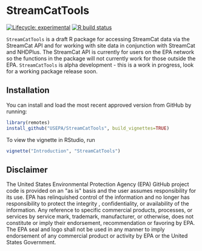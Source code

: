 # StreamCatTools

[![Lifecycle:
experimental](https://img.shields.io/badge/lifecycle-experimental-blue.svg)](https://www.tidyverse.org/lifecycle/#experimental)
[![R build
status](https://github.com/USEPA/StreamCatTools/workflows/R-CMD-check/badge.svg)](https://github.com/USEPA/StreamCatTools/actions)



`StreamCatTools` is a draft R package for accessing StreamCat data via the StreamCat API and for working with site data in conjunction with StreamCat and NHDPlus. The StreamCat API is currently for users on the EPA network so the functions in the package will not currently work for those outside the EPA. `StreamCatTools` is alpha development - this is a work in progress, look for a working package release soon.

## Installation

You can install and load the most recent approved version from GitHub by running:

```r
library(remotes)
install_github("USEPA/StreamCatTools", build_vignettes=TRUE)
```

To view the vignette in RStudio, run
```r
vignette("Introduction", "StreamCatTools")
```

## Disclaimer
The United States Environmental Protection Agency (EPA) GitHub project code is provided on an "as is" basis and the user assumes responsibility for its use.  EPA has relinquished control of the information and no longer has responsibility to protect the integrity , confidentiality, or availability of the information.  Any reference to specific commercial products, processes, or services by service mark, trademark, manufacturer, or otherwise, does not constitute or imply their endorsement, recommendation or favoring by EPA.  The EPA seal and logo shall not be used in any manner to imply endorsement of any commercial product or activity by EPA or the United States Government.